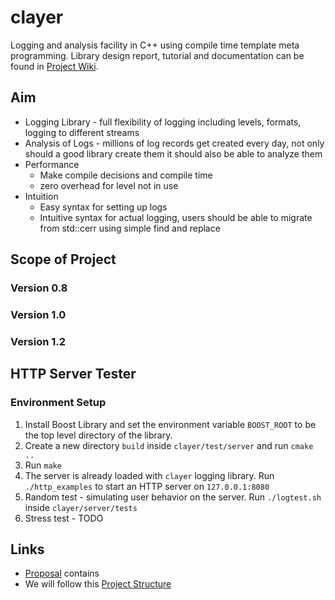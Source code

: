 # clayer
Logging and analysis facility in C++ using compile time template meta programming.
Library design report, tutorial and documentation can be found in [Project Wiki].

## Aim
* Logging Library - full flexibility of logging including levels, formats, logging to different streams
* Analysis of Logs - millions of log records get created every day, not only should a good library create them
  it should also be able to analyze them
* Performance
    - Make compile decisions and compile time
    - zero overhead for level not in use
* Intuition
    - Easy syntax for setting up logs
    - Intuitive syntax for actual logging, users should be able to migrate from std::cerr using simple find and replace

## Scope of Project

### Version 0.8

### Version 1.0

### Version 1.2

## HTTP Server Tester
### Environment Setup
1. Install Boost Library and set the environment variable `BOOST_ROOT` to be the top level directory of the library.
2. Create a new directory `build` inside `clayer/test/server` and run `cmake ..`
3. Run `make`
4. The server is already loaded with `clayer` logging library. Run `./http_examples` to start an HTTP server on `127.0.0.1:8080`
5. Random test - simulating user behavior on the server. Run `./logtest.sh` inside `clayer/server/tests`
6. Stress test - TODO

## Links
* [Proposal] contains
* We will follow this [Project Structure]


[Proposal]: https://docs.google.com/document/d/1WWg79GEwaBX3Nd1sq--ZGRc9JdGWx78QBPt322kT4vc/edit#heading=h.a7w2y67mfsq4
[Project Structure]: http://hiltmon.com/blog/2013/07/03/a-simple-c-plus-plus-project-structure/
[Project Wiki]: https://github.com/yogeshg/clayer/wiki/
